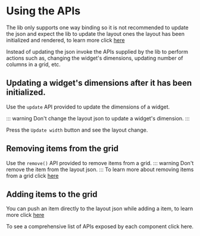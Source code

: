 # Using the APIs

The lib only supports one way binding so it is not recommended to update the json and expect the lib to
update the layout ones the layout has been initialized and rendered, to learn more click [here](../../../core-concepts//one-way-binding.md)

Instead of updating the json invoke the APIs supplied by the lib to perform actions such as, changing the widget's dimensions,
updating number of columns in a grid, etc.

## Updating a widget's dimensions after it has been initialized.

Use the `update` API provided to update the dimensions of a widget.

::: warning
Don't change the layout json to update a widget's dimension.
:::

Press the `Update width` button and see the layout change.

<div ref="el"></div>

<script setup>
import { createElement } from 'react'
import { createRoot } from 'react-dom/client'
import { ref, onMounted } from 'vue'
import {UpdatingDimensions} from '@declarative-gridstack/react/examples'

const el = ref()
onMounted(() => {
  const root = createRoot(el.value)
  root.render(createElement(UpdatingDimensions, {}, null))
})
</script>

## Removing items from the grid

Use the `remove()` API provided to remove items from a grid.
::: warning
Don't remove the item from the layout json.
:::
To learn more about removing items from a grid click [here](./removing-items.md)

## Adding items to the grid

You can push an item directly to the layout json while adding a item, to learn more click [here](../how-to/adding-items.md)

To see a comprehensive list of APIs exposed by each component click here.
